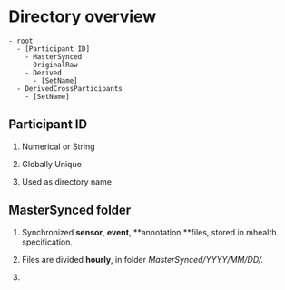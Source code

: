 # Directory overview

```
- root
  - [Participant ID]
    - MasterSynced
    - OriginalRaw
    - Derived
      - [SetName]
  - DerivedCrossParticipants
    - [SetName]
```

## Participant ID

1. Numerical or String

2. Globally Unique

3. Used as directory name

## MasterSynced folder

1. Synchronized **sensor**, **event**, **annotation **files, stored in mhealth specification.

2. Files are divided **hourly**, in folder _MasterSynced\/YYYY\/MM\/DD\/._

3. 

